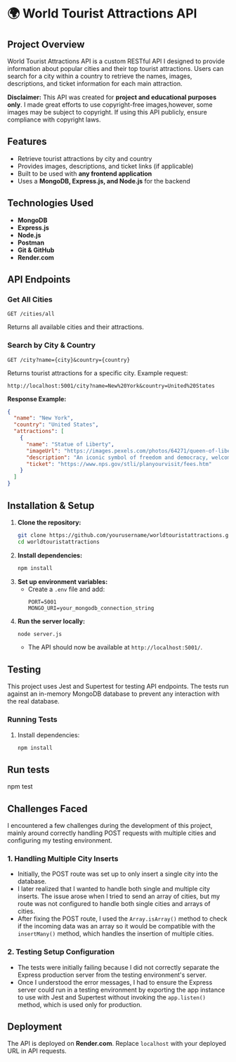 # 🌍 World Tourist Attractions API  

## Project Overview  
World Tourist Attractions API is a custom RESTful API I designed to provide information about popular cities and their top tourist attractions. Users can search for a city within a country to retrieve the names, images, descriptions, and ticket information for each main attraction.  

**Disclaimer:** This API was created for **project and educational purposes only**. I made great efforts to use copyright-free images,however, some images may be subject to copyright. If using this API publicly, ensure compliance with copyright laws.  

## Features  
- Retrieve tourist attractions by city and country  
- Provides images, descriptions, and ticket links (if applicable)  
- Built to be used with **any frontend application**  
- Uses a **MongoDB, Express.js, and Node.js** for the backend  

## Technologies Used  
- **MongoDB**  
- **Express.js**  
- **Node.js** 
- **Postman**  
- **Git & GitHub**  
- **Render.com** 

## API Endpoints  

### Get All Cities  
```
GET /cities/all
```
Returns all available cities and their attractions.  

### Search by City & Country  
```
GET /city?name={city}&country={country}
```
Returns tourist attractions for a specific city. Example request:  
```
http://localhost:5001/city?name=New%20York&country=United%20States

```
**Response Example:**  
```json
{
  "name": "New York",
  "country": "United States",
  "attractions": [
    {
      "name": "Statue of Liberty",
      "imageUrl": "https://images.pexels.com/photos/64271/queen-of-liberty-statue-of-liberty-new-york-liberty-statue-64271.jpeg",
      "description": "An iconic symbol of freedom and democracy, welcoming visitors to New York Harbor since 1886.",
      "ticket": "https://www.nps.gov/stli/planyourvisit/fees.htm"
    }
  ]
}
```

##  Installation & Setup  

1. **Clone the repository:**  
   ```bash
   git clone https://github.com/yourusername/worldtouristattractions.git
   cd worldtouristattractions
   ```
2. **Install dependencies:**  
   ```bash
   npm install
   ```
3. **Set up environment variables:**  
   - Create a `.env` file and add:  
     ```
     PORT=5001
     MONGO_URI=your_mongodb_connection_string
     ```
4. **Run the server locally:**  
   ```bash
   node server.js
   ```
   - The API should now be available at `http://localhost:5001/`.  

## Testing

This project uses Jest and Supertest for testing API endpoints. The tests run against an in-memory MongoDB database to prevent any interaction with the real database.

### Running Tests

1. Install dependencies:
   ```bash
   npm install

## Run tests
npm test

## Challenges Faced

I encountered a few challenges during the development of this project, mainly around correctly handling POST requests with multiple cities and configuring my testing environment. 

### 1. Handling Multiple City Inserts
- Initially, the POST route was set up to only insert a single city into the database. 
- I later realized that I wanted to handle both single and multiple city inserts. The issue arose when I tried to send an array of cities, but my route was not configured to handle both single cities and arrays of cities. 
- After fixing the POST route, I used the `Array.isArray()` method to check if the incoming data was an array so it would be compatible with the `insertMany()` method, which handles the insertion of multiple cities.

### 2. Testing Setup Configuration
- The tests were initially failing because I did not correctly separate the Express production server from the testing environment's server. 
- Once I understood the error messages, I had to ensure the Express server could run in a testing environment by exporting the app instance to use with Jest and Supertest without invoking the `app.listen()` method, which is used only for production.


## Deployment  
The API is deployed on **Render.com**. Replace `localhost` with your deployed URL in API requests.  

